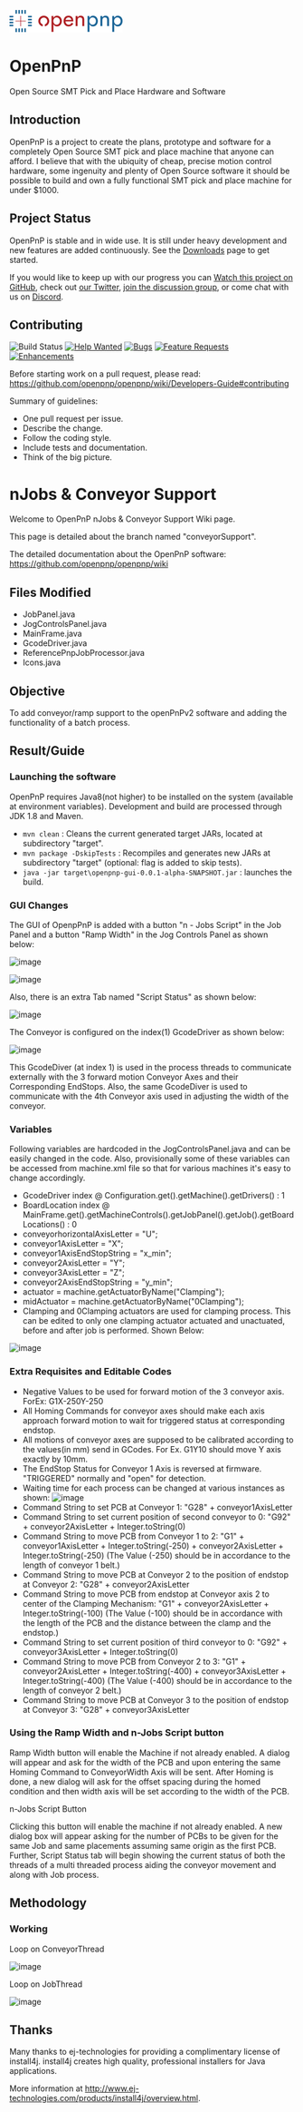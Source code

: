 ![OpenPNP Logo](https://raw.githubusercontent.com/openpnp/openpnp-logo/develop/logo_small.png)

# OpenPnP

Open Source SMT Pick and Place Hardware and Software

## Introduction

OpenPnP is a project to create the plans, prototype and software for a completely Open Source SMT
pick and place machine that anyone can afford. I believe that with the ubiquity of cheap, precise
motion control hardware, some ingenuity and plenty of Open Source software it should be possible
to build and own a fully functional SMT pick and place machine for under $1000.

## Project Status

OpenPnP is stable and in wide use. It is still under heavy development and new features are added continuously. See the [Downloads](http://openpnp.org/downloads) page to get started.

If you would like to keep up with our progress you can
[Watch this project on GitHub](http://github.com/openpnp/openpnp), check out
[our Twitter](http://twitter.com/openpnp), [join the discussion group](http://groups.google.com/group/openpnp),
or come chat with us on [Discord](https://discord.gg/EmsrFVx).

## Contributing

![Build Status](https://github.com/openpnp/openpnp/workflows/Build%20and%20Deploy%20OpenPnP/badge.svg)
[![Help Wanted](https://img.shields.io/github/issues-raw/openpnp/openpnp/help-wanted.svg?label=help-wanted&colorB=5319e7)](https://github.com/openpnp/openpnp/labels/help-wanted)
[![Bugs](https://img.shields.io/github/issues-raw/openpnp/openpnp/bug.svg?label=bugs&colorB=D9472F)](https://github.com/openpnp/openpnp/labels/bug)
[![Feature Requests](https://img.shields.io/github/issues-raw/openpnp/openpnp/feature-request.svg?label=feature-requests&colorB=bfd4f2)](https://github.com/openpnp/openpnp/labels/feature-request)
[![Enhancements](https://img.shields.io/github/issues-raw/openpnp/openpnp/enhancement.svg?label=enhancements&colorB=0052cc)](https://github.com/openpnp/openpnp/labels/enhancement)


Before starting work on a pull request, please read: https://github.com/openpnp/openpnp/wiki/Developers-Guide#contributing

Summary of guidelines:

* One pull request per issue.
* Describe the change.
* Follow the coding style.
* Include tests and documentation.
* Think of the big picture.

# nJobs & Conveyor Support
Welcome to OpenPnP nJobs & Conveyor Support Wiki page.

This page is detailed about the branch named "conveyorSupport". 

The detailed documentation about the OpenPnP software: https://github.com/openpnp/openpnp/wiki

## Files Modified
* JobPanel.java
* JogControlsPanel.java
* MainFrame.java
* GcodeDriver.java
* ReferencePnpJobProcessor.java
* Icons.java

## Objective
To add conveyor/ramp support to the openPnPv2 software and adding the functionality of a batch process.

## Result/Guide
### Launching the software
OpenPnP requires Java8(not higher) to be installed on the system (available at environment variables). Development and build are processed through JDK 1.8 and Maven.

* `mvn clean` : Cleans the current generated target JARs, located at subdirectory "target".
* `mvn package -DskipTests` : Recompiles and generates new JARs at subdirectory "target" (optional: flag is added to skip tests).
* `java -jar target\openpnp-gui-0.0.1-alpha-SNAPSHOT.jar` : launches the build.

### GUI Changes

The GUI of OpenpPnP is added with a button "n - Jobs Script" in the Job Panel and a button "Ramp Width" in the Jog Controls Panel as shown below:

![image](https://user-images.githubusercontent.com/72141209/184071698-c4be81e0-3ec7-4a2e-9999-cef7c7016a78.png)

![image](https://user-images.githubusercontent.com/72141209/184072970-a37b57f4-8379-438d-97b1-9f3d6eecfe07.png)

Also, there is an extra Tab named "Script Status" as shown below:

![image](https://user-images.githubusercontent.com/72141209/184073134-100d6838-a785-420e-9c64-9b4d4221aea9.png)

The Conveyor is configured on the index(1) GcodeDriver as shown below:

![image](https://user-images.githubusercontent.com/72141209/184073511-2f6573eb-4c1f-4a93-9384-d62c12c23ca7.png)

This GcodeDiver (at index 1) is used in the process threads to communicate externally with the 3 forward motion Conveyor Axes and their Corresponding EndStops. Also, the same GcodeDiver is used to communicate with the 4th Conveyor axis used in adjusting the width of the conveyor.

### Variables
Following variables are hardcoded in the JogControlsPanel.java and can be easily changed in the code. Also, provisionally some of these variables can be accessed from machine.xml file so that for various machines it's easy to change accordingly.

* GcodeDriver index @ Configuration.get().getMachine().getDrivers() : 1
* BoardLocation index @ MainFrame.get().getMachineControls().getJobPanel().getJob().getBoardLocations() : 0
* conveyorhorizontalAxisLetter = "U";
* conveyor1AxisLetter = "X"; 
* conveyor1AxisEndStopString = "x_min";
* conveyor2AxisLetter = "Y";
* conveyor3AxisLetter = "Z";
* conveyor2AxisEndStopString = "y_min";
* actuator = machine.getActuatorByName("Clamping");
* midActuator = machine.getActuatorByName("0Clamping");
* Clamping and 0Clamping actuators are used for clamping process. This can be edited to only one clamping actuator actuated and unactuated, before and after job is performed. Shown Below:

![image](https://user-images.githubusercontent.com/72141209/184109920-62531ce4-c0a2-4c80-a915-3926f5997713.png)

### Extra Requisites and Editable Codes
* Negative Values to be used for forward motion of the 3 conveyor axis. ForEx: G1X-250Y-250
* All Homing Commands for conveyor axes should make each axis approach forward motion to wait for triggered status at corresponding endstop.
* All motions of conveyor axes are supposed to be calibrated according to the values(in mm) send in GCodes. For Ex. G1Y10 should move Y axis exactly by 10mm.
* The EndStop Status for Conveyor 1 Axis is reversed at firmware. "TRIGGERED" normally and "open" for detection.
* Waiting time for each process can be changed at various instances as shown:
![image](https://user-images.githubusercontent.com/72141209/184083171-b100677b-60a9-459d-b3ec-f35e7d748411.png)
* Command String to set PCB at Conveyor 1: "G28" + conveyor1AxisLetter
* Command String to set current position of second conveyor to 0: "G92" + conveyor2AxisLetter + Integer.toString(0)
* Command String to move PCB from Conveyor 1 to 2: "G1" + conveyor1AxisLetter + Integer.toString(-250) + conveyor2AxisLetter + Integer.toString(-250)
  (The Value (-250) should be in accordance to the length of conveyor 1 belt.)
* Command String to move PCB at Conveyor 2 to the position of endstop at Conveyor 2: "G28" + conveyor2AxisLetter
* Command String to move PCB from endstop at Conveyor axis 2 to center of the Clamping Mechanism: "G1" + conveyor2AxisLetter + Integer.toString(-100)
  (The Value (-100) should be in accordance with the length of the PCB and the distance between the clamp and the endstop.) 
* Command String to set current position of third conveyor to 0: "G92" + conveyor3AxisLetter + Integer.toString(0)
* Command String to move PCB from Conveyor 2 to 3: "G1" + conveyor2AxisLetter + Integer.toString(-400) + conveyor3AxisLetter + Integer.toString(-400)
  (The Value (-400) should be in accordance to the length of conveyor 2 belt.)
* Command String to move PCB at Conveyor 3 to the position of endstop at Conveyor 3: "G28" + conveyor3AxisLetter

### Using the Ramp Width and n-Jobs Script button

Ramp Width button will enable the Machine if not already enabled.
A dialog will appear and ask for the width of the PCB and upon entering the same Homing Command to ConveyorWidth Axis will be sent.
After Homing is done, a new dialog will ask for the offset spacing during the homed condition and then width axis will be set according to the width of the PCB.

n-Jobs Script Button

Clicking this button will enable the machine if not already enabled. A new dialog box will appear asking for the number of PCBs to be given for the same Job and same placements assuming same origin as the first PCB. Further, Script Status tab will begin showing the current status of both the threads of a multi threaded process aiding the conveyor movement and along with Job process.


## Methodology

### Working

Loop on ConveyorThread

![image](https://user-images.githubusercontent.com/72141209/184091223-c020960c-4c3b-4bb5-a852-f207efbb4d00.png)

Loop on JobThread

![image](https://user-images.githubusercontent.com/72141209/184110904-b0b20453-4031-49d4-ab51-22dadb2fe045.png)











## Thanks

Many thanks to ej-technologies for providing a complimentary license of install4j. install4j
creates high quality, professional installers for Java applications.

More information at http://www.ej-technologies.com/products/install4j/overview.html.
